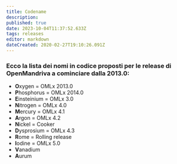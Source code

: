 ```yaml
---
title: Codename
description: 
published: true
date: 2023-10-04T11:37:52.633Z
tags: releases
editor: markdown
dateCreated: 2020-02-27T19:10:26.091Z
---
```


### Ecco la lista dei nomi in codice proposti per le release di OpenMandriva a cominciare dalla 2013.0:

- **O**xygen = OMLx 2013.0
- **P**hosphorus = OMLx 2014.0
- **E**insteinium = OMLx 3.0
- **N**itrogen = OMLx 4.0
- **M**ercury = OMLx 4.1
- **A**rgon = OMLx 4.2
- **N**ickel = Cooker
- **D**ysprosium = OMLx 4.3
- **R**ome = Rolling release
- **I**odine = OMLx 5.0
- **V**anadium
- **A**urum
